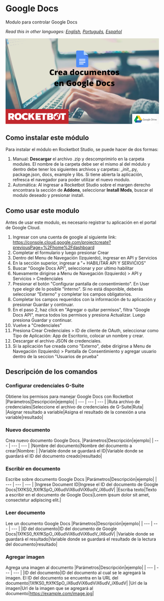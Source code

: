 # Google Docs
  
Modulo para controlar Google Docs  

*Read this in other languages: [English](Manual_GoogleDocs.md), [Português](Manual_GoogleDocs.pr.md), [Español](Manual_GoogleDocs.es.md)*
  
![banner](imgs/Banner_GoogleDocs.png)
## Como instalar este módulo
  
Para instalar el módulo en Rocketbot Studio, se puede hacer de dos formas:
1. Manual: __Descargar__ el archivo .zip y descomprimirlo en la carpeta modules. El nombre de la carpeta debe ser el mismo al del módulo y dentro debe tener los siguientes archivos y carpetas: \__init__.py, package.json, docs, example y libs. Si tiene abierta la aplicación, refresca el navegador para poder utilizar el nuevo modulo.
2. Automática: Al ingresar a Rocketbot Studio sobre el margen derecho encontrara la sección de **Addons**, seleccionar **Install Mods**, buscar el modulo deseado y presionar install.  


## Como usar este modulo

Antes de usar este modulo, es necesario registrar tu aplicación en el portal de Google Cloud. 

1. Ingresar con una cuenta de google al siguiente link: https://console.cloud.google.com/projectcreate?previousPage=%2Fhome%2Fdashboard
2. Completar el formulario y luego presionar Crear
3. Dentro del Menu de Navegación (Izquierdo), ingresar en API y Servicios
4. En la sección superior, ingresar a "+ HABILITAR API Y SERVICIOS"
5. Buscar "Google Docs API", seleccionar y por ultimo habilitar
6. Nuevamente dirigirse a Menu de Navegación (Izquierdo) > API y Servicios > Credenciales
7. Presionar el botón "Configurar pantalla de consentimiento". En User type elegir de lo posible "Interno". Si no está disponible, deberás seleccionar "Externo" y completar los campos obligatorios.
8. Completar los campos requeridos con la información de tu aplicación y presionar Guardar y continuar.
9. En el paso 2, haz click en "Agregar o quitar permisos", filtra "Google Docs API", marca todos los permisos y presiona Actualizar. Luego presiona Guardar y continuar.
10. Vuelve a "Credenciales"
11. Presiona Crear Credenciales > ID de cliente de OAuth, seleccionar como Tipo de Aplicación: App de Escritorio, colocar un nombre y crear.
12. Descargar el archivo JSON de credenciales.
13. Si la aplicación fue creada como "Externo", debe dirigirse a Menu de Navegación (Izquierdo) > Pantalla de Consentimiento y agregar usuario dentro de la seccion "Usuarios de prueba"


## Descripción de los comandos

### Configurar credenciales G-Suite
  
Obtiene los permisos para manejar Google Docs con Rocketbot
|Parámetros|Descripción|ejemplo|
| --- | --- | --- |
|Ruta archivo de credenciales|Seleccione el archivo de credenciales de G-Suite|Ruta|
|Asignar resultado a variable|Asigna el resultado de la conexión a una variable|resultado|

### Nuevo documento
  
Crea nuevo documento Google Docs.
|Parámetros|Descripción|ejemplo|
| --- | --- | --- |
|Nombre del documento|Nombre del documento a crear|Nombre: |
|Variable donde se guardará el ID|Variable donde se guardará el ID del documento creado|resultado|

### Escribir en documento
  
Escribe sobre documento Google Docs
|Parámetros|Descripción|ejemplo|
| --- | --- | --- |
|Ingrese Document ID|Ingrese el ID del documento de Google Docs|1XfKS0_ftXfKSpO_iX6udViX6udViX6udV_iX6udV|
|Escriba texto|Texto a escribir en el documento de Google Docs|Lorem ipsum dolor sit amet, consectetur adipiscing elit.|

### Leer documento
  
Lee un documento Google Docs
|Parámetros|Descripción|ejemplo|
| --- | --- | --- |
|ID del documento|ID del documento de Google Docs|1XfKS0_ftXfKSpO_iX6udViX6udViX6udV_iX6udV|
|Variable donde se guardará el resultado|Variable donde se guardará el resultado de la lectura del documento|resultado|

### Agregar imagen
  
Agrega una imagen al documento
|Parámetros|Descripción|ejemplo|
| --- | --- | --- |
|ID del documento|ID del documento al cual se le agregará la imagen. El ID del documento se encuentra en la URL del documento|1XfKS0_ftXfKSpO_iX6udViX6udViX6udV_iX6udV|
|Url de la imagen|Url de la imagen que se agregará al documento|https://example.com/image.jpg|
